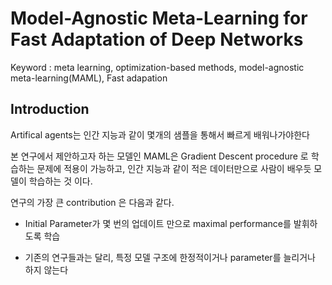 # Model-Agnostic Meta-Learning for Fast Adaptation of Deep Networks

Keyword : meta learning, optimization-based methods, model-agnostic meta-learning(MAML), Fast adapation

## Introduction

Artifical agents는 인간 지능과 같이 몇개의 샘플을 통해서 빠르게 배워나가야한다

본 연구에서 제안하고자 하는 모델인 MAML은 Gradient Descent procedure 로 학습하는 문제에 적용이 가능하고, 인간 지능과 같이 적은 데이터만으로 사람이 배우듯 
모델이 학습하는 것 이다.

연구의 가장 큰 contribution 은 다음과 같다. 

- Initial Parameter가 몇 번의 업데이트 만으로 maximal performance를 발휘하도록 학습

- 기존의 연구들과는 달리, 특정 모델 구조에 한정적이거나 parameter를 늘리거나 하지 않는다
